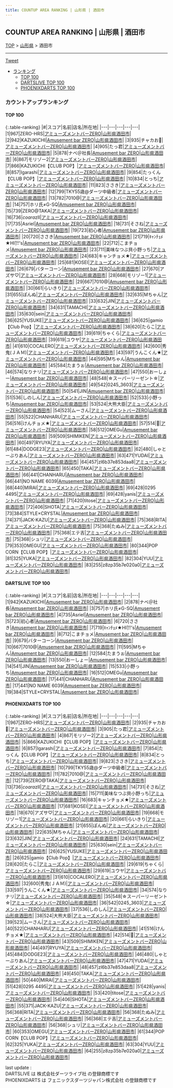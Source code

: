 ```yaml
---
title: COUNTUP AREA RANKING | 山形県 | 酒田市
---
```

## COUNTUP AREA RANKING | 山形県 | 酒田市

[TOP](/darts/rank/) > [山形県](/darts/rank/山形県/) > 酒田市

___

<a href="https://twitter.com/share?ref_src=twsrc%5Etfw" data-text="COUNTUP AREA RANKING | 山形県酒田市" class="twitter-share-button" data-hashtags="DARTSLIVE,PHOENIXDARTS,darts,ダーツ" data-show-count="false">Tweet</a>

* [ランキング](#カウントアップランキング)
    * [TOP 100](#top-100)
    * [DARTSLIVE TOP 100](#dartslive-top-100)
    * [PHOENIXDARTS TOP 100](#phoenixdarts-top-100)

### カウントアップランキング

#### TOP 100



{:.table-ranking}
|#|スコア|名前|店名|所在地|
|---|---|---|---|---|
|1|967|<span class="rank-name-pd">ZERO-HRS</span>|<a href="https://vs.phoenixdarts.com/jp/shop/shopDetailInfo/s_64728?s_seq=64728">アミューズメントバーZERO</a>|<a href="/darts/rank/山形県/酒田市">山形県酒田市</a>|
|2|942|<span class="rank-name-dl">KAZUKICHI</span>|<a href="https://search.dartslive.com/jp/shop/fef7917c89d9ef7d0d9b047a20a7ba1e">Amusement bar ZERO</a>|<a href="/darts/rank/山形県/酒田市">山形県酒田市</a>|
|3|935|<span class="rank-name-pd">チャカお🔫</span>|<a href="https://vs.phoenixdarts.com/jp/shop/shopDetailInfo/s_64728?s_seq=64728">アミューズメントバーZERO</a>|<a href="/darts/rank/山形県/酒田市">山形県酒田市</a>|
|4|905|<span class="rank-name-pd">たっ君</span>|<a href="https://vs.phoenixdarts.com/jp/shop/shopDetailInfo/s_64728?s_seq=64728">アミューズメントバーZERO</a>|<a href="/darts/rank/山形県/酒田市">山形県酒田市</a>|
|5|878|<span class="rank-name-dl">ナベ＠社長</span>|<a href="https://search.dartslive.com/jp/shop/fef7917c89d9ef7d0d9b047a20a7ba1e">Amusement bar ZERO</a>|<a href="/darts/rank/山形県/酒田市">山形県酒田市</a>|
|6|867|<span class="rank-name-pd">モリゾー2</span>|<a href="https://vs.phoenixdarts.com/jp/shop/shopDetailInfo/s_64728?s_seq=64728">アミューズメントバーZERO</a>|<a href="/darts/rank/山形県/酒田市">山形県酒田市</a>|
|7|866|<span class="rank-name-pd">KAZUKICHI【CLUB POP】</span>|<a href="https://vs.phoenixdarts.com/jp/shop/shopDetailInfo/s_64728?s_seq=64728">アミューズメントバーZERO</a>|<a href="/darts/rank/山形県/酒田市">山形県酒田市</a>|
|8|857|<span class="rank-name-pd">Igarashi</span>|<a href="https://vs.phoenixdarts.com/jp/shop/shopDetailInfo/s_64728?s_seq=64728">アミューズメントバーZERO</a>|<a href="/darts/rank/山形県/酒田市">山形県酒田市</a>|
|9|854|<span class="rank-name-pd">たっくん【CLUB POP】</span>|<a href="https://vs.phoenixdarts.com/jp/shop/shopDetailInfo/s_64728?s_seq=64728">アミューズメントバーZERO</a>|<a href="/darts/rank/山形県/酒田市">山形県酒田市</a>|
|10|834|<span class="rank-name-pd">とっち</span>|<a href="https://vs.phoenixdarts.com/jp/shop/shopDetailInfo/s_64728?s_seq=64728">アミューズメントバーZERO</a>|<a href="/darts/rank/山形県/酒田市">山形県酒田市</a>|
|11|823|<span class="rank-name-pd">ささき</span>|<a href="https://vs.phoenixdarts.com/jp/shop/shopDetailInfo/s_64728?s_seq=64728">アミューズメントバーZERO</a>|<a href="/darts/rank/山形県/酒田市">山形県酒田市</a>|
|12|799|<span class="rank-name-pd">TKY55歳@ダーツ中級者</span>|<a href="https://vs.phoenixdarts.com/jp/shop/shopDetailInfo/s_64728?s_seq=64728">アミューズメントバーZERO</a>|<a href="/darts/rank/山形県/酒田市">山形県酒田市</a>|
|13|782|<span class="rank-name-pd">7010@</span>|<a href="https://vs.phoenixdarts.com/jp/shop/shopDetailInfo/s_64728?s_seq=64728">アミューズメントバーZERO</a>|<a href="/darts/rank/山形県/酒田市">山形県酒田市</a>|
|14|757|<span class="rank-name-dl">ホリ氏≠G-SQ</span>|<a href="https://search.dartslive.com/jp/shop/fef7917c89d9ef7d0d9b047a20a7ba1e">Amusement bar ZERO</a>|<a href="/darts/rank/山形県/酒田市">山形県酒田市</a>|
|15|739|<span class="rank-name-pd">ZERO@TAKA</span>|<a href="https://vs.phoenixdarts.com/jp/shop/shopDetailInfo/s_64728?s_seq=64728">アミューズメントバーZERO</a>|<a href="/darts/rank/山形県/酒田市">山形県酒田市</a>|
|16|736|<span class="rank-name-pd">*coara*zII</span>|<a href="https://vs.phoenixdarts.com/jp/shop/shopDetailInfo/s_64728?s_seq=64728">アミューズメントバーZERO</a>|<a href="/darts/rank/山形県/酒田市">山形県酒田市</a>|
|17|735|<span class="rank-name-dl">Asriel</span>|<a href="https://search.dartslive.com/jp/shop/fef7917c89d9ef7d0d9b047a20a7ba1e">Amusement bar ZERO</a>|<a href="/darts/rank/山形県/酒田市">山形県酒田市</a>|
|18|731|<span class="rank-name-pd">そさね</span>|<a href="https://vs.phoenixdarts.com/jp/shop/shopDetailInfo/s_64728?s_seq=64728">アミューズメントバーZERO</a>|<a href="/darts/rank/山形県/酒田市">山形県酒田市</a>|
|19|723|<span class="rank-name-dl">初心者</span>|<a href="https://search.dartslive.com/jp/shop/fef7917c89d9ef7d0d9b047a20a7ba1e">Amusement bar ZERO</a>|<a href="/darts/rank/山形県/酒田市">山形県酒田市</a>|
|20|720|<span class="rank-name-dl">ささき</span>|<a href="https://search.dartslive.com/jp/shop/fef7917c89d9ef7d0d9b047a20a7ba1e">Amusement bar ZERO</a>|<a href="/darts/rank/山形県/酒田市">山形県酒田市</a>|
|21|719|<span class="rank-name-dl">ｷｬﾝﾁｮﾒ★HI㌍’s</span>|<a href="https://search.dartslive.com/jp/shop/fef7917c89d9ef7d0d9b047a20a7ba1e">Amusement bar ZERO</a>|<a href="/darts/rank/山形県/酒田市">山形県酒田市</a>|
|22|712|<span class="rank-name-dl">こまチョメ</span>|<a href="https://search.dartslive.com/jp/shop/fef7917c89d9ef7d0d9b047a20a7ba1e">Amusement bar ZERO</a>|<a href="/darts/rank/山形県/酒田市">山形県酒田市</a>|
|23|711|<span class="rank-name-pd">美味なつぶ貝小野っち</span>|<a href="https://vs.phoenixdarts.com/jp/shop/shopDetailInfo/s_64728?s_seq=64728">アミューズメントバーZERO</a>|<a href="/darts/rank/山形県/酒田市">山形県酒田市</a>|
|24|683|<span class="rank-name-pd">キャンチョメ★</span>|<a href="https://vs.phoenixdarts.com/jp/shop/shopDetailInfo/s_64728?s_seq=64728">アミューズメントバーZERO</a>|<a href="/darts/rank/山形県/酒田市">山形県酒田市</a>|
|25|681|<span class="rank-name-pd">KOSEI</span>|<a href="https://vs.phoenixdarts.com/jp/shop/shopDetailInfo/s_64728?s_seq=64728">アミューズメントバーZERO</a>|<a href="/darts/rank/山形県/酒田市">山形県酒田市</a>|
|26|679|<span class="rank-name-dl">バターコーン</span>|<a href="https://search.dartslive.com/jp/shop/fef7917c89d9ef7d0d9b047a20a7ba1e">Amusement bar ZERO</a>|<a href="/darts/rank/山形県/酒田市">山形県酒田市</a>|
|27|670|<span class="rank-name-pd">アズサ♡</span>|<a href="https://vs.phoenixdarts.com/jp/shop/shopDetailInfo/s_64728?s_seq=64728">アミューズメントバーZERO</a>|<a href="/darts/rank/山形県/酒田市">山形県酒田市</a>|
|28|668|<span class="rank-name-pd">モリゾー1</span>|<a href="https://vs.phoenixdarts.com/jp/shop/shopDetailInfo/s_64728?s_seq=64728">アミューズメントバーZERO</a>|<a href="/darts/rank/山形県/酒田市">山形県酒田市</a>|
|29|667|<span class="rank-name-dl">7010@</span>|<a href="https://search.dartslive.com/jp/shop/fef7917c89d9ef7d0d9b047a20a7ba1e">Amusement bar ZERO</a>|<a href="/darts/rank/山形県/酒田市">山形県酒田市</a>|
|30|661|<span class="rank-name-pd">らいきり</span>|<a href="https://vs.phoenixdarts.com/jp/shop/shopDetailInfo/s_64728?s_seq=64728">アミューズメントバーZERO</a>|<a href="/darts/rank/山形県/酒田市">山形県酒田市</a>|
|31|655|<span class="rank-name-pd">ぽんぬ</span>|<a href="https://vs.phoenixdarts.com/jp/shop/shopDetailInfo/s_64728?s_seq=64728">アミューズメントバーZERO</a>|<a href="/darts/rank/山形県/酒田市">山形県酒田市</a>|
|32|635|<span class="rank-name-pd">Mちゃん</span>|<a href="https://vs.phoenixdarts.com/jp/shop/shopDetailInfo/s_64728?s_seq=64728">アミューズメントバーZERO</a>|<a href="/darts/rank/山形県/酒田市">山形県酒田市</a>|
|33|632|<span class="rank-name-pd">JIN</span>|<a href="https://vs.phoenixdarts.com/jp/shop/shopDetailInfo/s_64728?s_seq=64728">アミューズメントバーZERO</a>|<a href="/darts/rank/山形県/酒田市">山形県酒田市</a>|
|34|631|<span class="rank-name-pd">TAMACHI</span>|<a href="https://vs.phoenixdarts.com/jp/shop/shopDetailInfo/s_64728?s_seq=64728">アミューズメントバーZERO</a>|<a href="/darts/rank/山形県/酒田市">山形県酒田市</a>|
|35|630|<span class="rank-name-pd">sein</span>|<a href="https://vs.phoenixdarts.com/jp/shop/shopDetailInfo/s_64728?s_seq=64728">アミューズメントバーZERO</a>|<a href="/darts/rank/山形県/酒田市">山形県酒田市</a>|
|36|625|<span class="rank-name-pd">YUSUKE</span>|<a href="https://vs.phoenixdarts.com/jp/shop/shopDetailInfo/s_64728?s_seq=64728">アミューズメントバーZERO</a>|<a href="/darts/rank/山形県/酒田市">山形県酒田市</a>|
|36|625|<span class="rank-name-pd">gamio【Club Pop】</span>|<a href="https://vs.phoenixdarts.com/jp/shop/shopDetailInfo/s_64728?s_seq=64728">アミューズメントバーZERO</a>|<a href="/darts/rank/山形県/酒田市">山形県酒田市</a>|
|38|620|<span class="rank-name-pd">たらこ</span>|<a href="https://vs.phoenixdarts.com/jp/shop/shopDetailInfo/s_64728?s_seq=64728">アミューズメントバーZERO</a>|<a href="/darts/rank/山形県/酒田市">山形県酒田市</a>|
|39|619|<span class="rank-name-pd">ちゃくら</span>|<a href="https://vs.phoenixdarts.com/jp/shop/shopDetailInfo/s_64728?s_seq=64728">アミューズメントバーZERO</a>|<a href="/darts/rank/山形県/酒田市">山形県酒田市</a>|
|39|619|<span class="rank-name-pd">ユウヤ</span>|<a href="https://vs.phoenixdarts.com/jp/shop/shopDetailInfo/s_64728?s_seq=64728">アミューズメントバーZERO</a>|<a href="/darts/rank/山形県/酒田市">山形県酒田市</a>|
|41|610|<span class="rank-name-pd">COCALERO</span>|<a href="https://vs.phoenixdarts.com/jp/shop/shopDetailInfo/s_64728?s_seq=64728">アミューズメントバーZERO</a>|<a href="/darts/rank/山形県/酒田市">山形県酒田市</a>|
|42|600|<span class="rank-name-pd">秀鬼(ＪＡＭ)</span>|<a href="https://vs.phoenixdarts.com/jp/shop/shopDetailInfo/s_64728?s_seq=64728">アミューズメントバーZERO</a>|<a href="/darts/rank/山形県/酒田市">山形県酒田市</a>|
|43|597|<span class="rank-name-pd">うんこくん★</span>|<a href="https://vs.phoenixdarts.com/jp/shop/shopDetailInfo/s_64728?s_seq=64728">アミューズメントバーZERO</a>|<a href="/darts/rank/山形県/酒田市">山形県酒田市</a>|
|44|595|<span class="rank-name-dl">Mちゃん</span>|<a href="https://search.dartslive.com/jp/shop/fef7917c89d9ef7d0d9b047a20a7ba1e">Amusement bar ZERO</a>|<a href="/darts/rank/山形県/酒田市">山形県酒田市</a>|
|45|584|<span class="rank-name-dl">たまうぉ</span>|<a href="https://search.dartslive.com/jp/shop/fef7917c89d9ef7d0d9b047a20a7ba1e">Amusement bar ZERO</a>|<a href="/darts/rank/山形県/酒田市">山形県酒田市</a>|
|46|574|<span class="rank-name-pd">なりナリ</span>|<a href="https://vs.phoenixdarts.com/jp/shop/shopDetailInfo/s_64728?s_seq=64728">アミューズメントバーZERO</a>|<a href="/darts/rank/山形県/酒田市">山形県酒田市</a>|
|47|550|<span class="rank-name-dl">おーしょー</span>|<a href="https://search.dartslive.com/jp/shop/fef7917c89d9ef7d0d9b047a20a7ba1e">Amusement bar ZERO</a>|<a href="/darts/rank/山形県/酒田市">山形県酒田市</a>|
|48|548|<span class="rank-name-pd">☆スーパーリーゼント☆</span>|<a href="https://vs.phoenixdarts.com/jp/shop/shopDetailInfo/s_64728?s_seq=64728">アミューズメントバーZERO</a>|<a href="/darts/rank/山形県/酒田市">山形県酒田市</a>|
|49|542|<span class="rank-name-pd">0245_3603</span>|<a href="https://vs.phoenixdarts.com/jp/shop/shopDetailInfo/s_64728?s_seq=64728">アミューズメントバーZERO</a>|<a href="/darts/rank/山形県/酒田市">山形県酒田市</a>|
|50|541|<span class="rank-name-dl">JIN</span>|<a href="https://search.dartslive.com/jp/shop/fef7917c89d9ef7d0d9b047a20a7ba1e">Amusement bar ZERO</a>|<a href="/darts/rank/山形県/酒田市">山形県酒田市</a>|
|51|536|<span class="rank-name-pd">しのしん</span>|<a href="https://vs.phoenixdarts.com/jp/shop/shopDetailInfo/s_64728?s_seq=64728">アミューズメントバーZERO</a>|<a href="/darts/rank/山形県/酒田市">山形県酒田市</a>|
|52|533|<span class="rank-name-dl">小野っち</span>|<a href="https://search.dartslive.com/jp/shop/fef7917c89d9ef7d0d9b047a20a7ba1e">Amusement bar ZERO</a>|<a href="/darts/rank/山形県/酒田市">山形県酒田市</a>|
|53|524|<span class="rank-name-pd">大熊大臣</span>|<a href="https://vs.phoenixdarts.com/jp/shop/shopDetailInfo/s_64728?s_seq=64728">アミューズメントバーZERO</a>|<a href="/darts/rank/山形県/酒田市">山形県酒田市</a>|
|54|523|<span class="rank-name-pd">ムーさん</span>|<a href="https://vs.phoenixdarts.com/jp/shop/shopDetailInfo/s_64728?s_seq=64728">アミューズメントバーZERO</a>|<a href="/darts/rank/山形県/酒田市">山形県酒田市</a>|
|55|522|<span class="rank-name-pd">CHANHARU</span>|<a href="https://vs.phoenixdarts.com/jp/shop/shopDetailInfo/s_64728?s_seq=64728">アミューズメントバーZERO</a>|<a href="/darts/rank/山形県/酒田市">山形県酒田市</a>|
|56|516|<span class="rank-name-pd">けんチョメ★</span>|<a href="https://vs.phoenixdarts.com/jp/shop/shopDetailInfo/s_64728?s_seq=64728">アミューズメントバーZERO</a>|<a href="/darts/rank/山形県/酒田市">山形県酒田市</a>|
|57|514|<span class="rank-name-pd"></span>|<a href="https://vs.phoenixdarts.com/jp/shop/shopDetailInfo/s_64728?s_seq=64728">アミューズメントバーZERO</a>|<a href="/darts/rank/山形県/酒田市">山形県酒田市</a>|
|58|512|<span class="rank-name-dl">OMEGu</span>|<a href="https://search.dartslive.com/jp/shop/fef7917c89d9ef7d0d9b047a20a7ba1e">Amusement bar ZERO</a>|<a href="/darts/rank/山形県/酒田市">山形県酒田市</a>|
|59|509|<span class="rank-name-pd">SHIMIKEN</span>|<a href="https://vs.phoenixdarts.com/jp/shop/shopDetailInfo/s_64728?s_seq=64728">アミューズメントバーZERO</a>|<a href="/darts/rank/山形県/酒田市">山形県酒田市</a>|
|60|497|<span class="rank-name-pd">RYUYA</span>|<a href="https://vs.phoenixdarts.com/jp/shop/shopDetailInfo/s_64728?s_seq=64728">アミューズメントバーZERO</a>|<a href="/darts/rank/山形県/酒田市">山形県酒田市</a>|
|61|484|<span class="rank-name-pd">DODGE23</span>|<a href="https://vs.phoenixdarts.com/jp/shop/shopDetailInfo/s_64728?s_seq=64728">アミューズメントバーZERO</a>|<a href="/darts/rank/山形県/酒田市">山形県酒田市</a>|
|62|480|<span class="rank-name-pd">しゃとーぶりあん</span>|<a href="https://vs.phoenixdarts.com/jp/shop/shopDetailInfo/s_64728?s_seq=64728">アミューズメントバーZERO</a>|<a href="/darts/rank/山形県/酒田市">山形県酒田市</a>|
|63|471|<span class="rank-name-pd">YUDAI</span>|<a href="https://vs.phoenixdarts.com/jp/shop/shopDetailInfo/s_64728?s_seq=64728">アミューズメントバーZERO</a>|<a href="/darts/rank/山形県/酒田市">山形県酒田市</a>|
|64|457|<span class="rank-name-pd">zl6b37e853daa8</span>|<a href="https://vs.phoenixdarts.com/jp/shop/shopDetailInfo/s_64728?s_seq=64728">アミューズメントバーZERO</a>|<a href="/darts/rank/山形県/酒田市">山形県酒田市</a>|
|65|450|<span class="rank-name-pd">TAKA</span>|<a href="https://vs.phoenixdarts.com/jp/shop/shopDetailInfo/s_64728?s_seq=64728">アミューズメントバーZERO</a>|<a href="/darts/rank/山形県/酒田市">山形県酒田市</a>|
|66|441|<span class="rank-name-dl">CHANHARU</span>|<a href="https://search.dartslive.com/jp/shop/fef7917c89d9ef7d0d9b047a20a7ba1e">Amusement bar ZERO</a>|<a href="/darts/rank/山形県/酒田市">山形県酒田市</a>|
|66|441|<span class="rank-name-dl">NO NAME 6039</span>|<a href="https://search.dartslive.com/jp/shop/fef7917c89d9ef7d0d9b047a20a7ba1e">Amusement bar ZERO</a>|<a href="/darts/rank/山形県/酒田市">山形県酒田市</a>|
|68|440|<span class="rank-name-pd">MIRAI</span>|<a href="https://vs.phoenixdarts.com/jp/shop/shopDetailInfo/s_64728?s_seq=64728">アミューズメントバーZERO</a>|<a href="/darts/rank/山形県/酒田市">山形県酒田市</a>|
|69|428|<span class="rank-name-pd">0295 4495</span>|<a href="https://vs.phoenixdarts.com/jp/shop/shopDetailInfo/s_64728?s_seq=64728">アミューズメントバーZERO</a>|<a href="/darts/rank/山形県/酒田市">山形県酒田市</a>|
|69|428|<span class="rank-name-pd">yanis</span>|<a href="https://vs.phoenixdarts.com/jp/shop/shopDetailInfo/s_64728?s_seq=64728">アミューズメントバーZERO</a>|<a href="/darts/rank/山形県/酒田市">山形県酒田市</a>|
|71|420|<span class="rank-name-pd">titose</span>|<a href="https://vs.phoenixdarts.com/jp/shop/shopDetailInfo/s_64728?s_seq=64728">アミューズメントバーZERO</a>|<a href="/darts/rank/山形県/酒田市">山形県酒田市</a>|
|72|406|<span class="rank-name-pd">SHOTA</span>|<a href="https://vs.phoenixdarts.com/jp/shop/shopDetailInfo/s_64728?s_seq=64728">アミューズメントバーZERO</a>|<a href="/darts/rank/山形県/酒田市">山形県酒田市</a>|
|73|384|<span class="rank-name-dl">STYLE×CRYSTAL</span>|<a href="https://search.dartslive.com/jp/shop/fef7917c89d9ef7d0d9b047a20a7ba1e">Amusement bar ZERO</a>|<a href="/darts/rank/山形県/酒田市">山形県酒田市</a>|
|74|371|<span class="rank-name-pd">JACK-KAZU</span>|<a href="https://vs.phoenixdarts.com/jp/shop/shopDetailInfo/s_64728?s_seq=64728">アミューズメントバーZERO</a>|<a href="/darts/rank/山形県/酒田市">山形県酒田市</a>|
|75|368|<span class="rank-name-pd">RITA</span>|<a href="https://vs.phoenixdarts.com/jp/shop/shopDetailInfo/s_64728?s_seq=64728">アミューズメントバーZERO</a>|<a href="/darts/rank/山形県/酒田市">山形県酒田市</a>|
|75|368|<span class="rank-name-pd">たぬみ</span>|<a href="https://vs.phoenixdarts.com/jp/shop/shopDetailInfo/s_64728?s_seq=64728">アミューズメントバーZERO</a>|<a href="/darts/rank/山形県/酒田市">山形県酒田市</a>|
|75|368|<span class="rank-name-pd">エテ吉</span>|<a href="https://vs.phoenixdarts.com/jp/shop/shopDetailInfo/s_64728?s_seq=64728">アミューズメントバーZERO</a>|<a href="/darts/rank/山形県/酒田市">山形県酒田市</a>|
|75|368|<span class="rank-name-pd">シュリ</span>|<a href="https://vs.phoenixdarts.com/jp/shop/shopDetailInfo/s_64728?s_seq=64728">アミューズメントバーZERO</a>|<a href="/darts/rank/山形県/酒田市">山形県酒田市</a>|
|79|353|<span class="rank-name-pd">OMEGU</span>|<a href="https://vs.phoenixdarts.com/jp/shop/shopDetailInfo/s_64728?s_seq=64728">アミューズメントバーZERO</a>|<a href="/darts/rank/山形県/酒田市">山形県酒田市</a>|
|80|344|<span class="rank-name-pd">POP CORN【CLUB POP】</span>|<a href="https://vs.phoenixdarts.com/jp/shop/shopDetailInfo/s_64728?s_seq=64728">アミューズメントバーZERO</a>|<a href="/darts/rank/山形県/酒田市">山形県酒田市</a>|
|81|325|<span class="rank-name-pd">YUKA</span>|<a href="https://vs.phoenixdarts.com/jp/shop/shopDetailInfo/s_64728?s_seq=64728">アミューズメントバーZERO</a>|<a href="/darts/rank/山形県/酒田市">山形県酒田市</a>|
|82|304|<span class="rank-name-pd">YUU</span>|<a href="https://vs.phoenixdarts.com/jp/shop/shopDetailInfo/s_64728?s_seq=64728">アミューズメントバーZERO</a>|<a href="/darts/rank/山形県/酒田市">山形県酒田市</a>|
|83|255|<span class="rank-name-pd">z8zp35b7e020a0</span>|<a href="https://vs.phoenixdarts.com/jp/shop/shopDetailInfo/s_64728?s_seq=64728">アミューズメントバーZERO</a>|<a href="/darts/rank/山形県/酒田市">山形県酒田市</a>|


#### DARTSLIVE TOP 100



{:.table-ranking}
|#|スコア|名前|店名|所在地|
|---|---|---|---|---|
|1|942|<span class="rank-name-dl">KAZUKICHI</span>|<a href="https://search.dartslive.com/jp/shop/fef7917c89d9ef7d0d9b047a20a7ba1e">Amusement bar ZERO</a>|<a href="/darts/rank/山形県/酒田市">山形県酒田市</a>|
|2|878|<span class="rank-name-dl">ナベ＠社長</span>|<a href="https://search.dartslive.com/jp/shop/fef7917c89d9ef7d0d9b047a20a7ba1e">Amusement bar ZERO</a>|<a href="/darts/rank/山形県/酒田市">山形県酒田市</a>|
|3|757|<span class="rank-name-dl">ホリ氏≠G-SQ</span>|<a href="https://search.dartslive.com/jp/shop/fef7917c89d9ef7d0d9b047a20a7ba1e">Amusement bar ZERO</a>|<a href="/darts/rank/山形県/酒田市">山形県酒田市</a>|
|4|735|<span class="rank-name-dl">Asriel</span>|<a href="https://search.dartslive.com/jp/shop/fef7917c89d9ef7d0d9b047a20a7ba1e">Amusement bar ZERO</a>|<a href="/darts/rank/山形県/酒田市">山形県酒田市</a>|
|5|723|<span class="rank-name-dl">初心者</span>|<a href="https://search.dartslive.com/jp/shop/fef7917c89d9ef7d0d9b047a20a7ba1e">Amusement bar ZERO</a>|<a href="/darts/rank/山形県/酒田市">山形県酒田市</a>|
|6|720|<span class="rank-name-dl">ささき</span>|<a href="https://search.dartslive.com/jp/shop/fef7917c89d9ef7d0d9b047a20a7ba1e">Amusement bar ZERO</a>|<a href="/darts/rank/山形県/酒田市">山形県酒田市</a>|
|7|719|<span class="rank-name-dl">ｷｬﾝﾁｮﾒ★HI㌍’s</span>|<a href="https://search.dartslive.com/jp/shop/fef7917c89d9ef7d0d9b047a20a7ba1e">Amusement bar ZERO</a>|<a href="/darts/rank/山形県/酒田市">山形県酒田市</a>|
|8|712|<span class="rank-name-dl">こまチョメ</span>|<a href="https://search.dartslive.com/jp/shop/fef7917c89d9ef7d0d9b047a20a7ba1e">Amusement bar ZERO</a>|<a href="/darts/rank/山形県/酒田市">山形県酒田市</a>|
|9|679|<span class="rank-name-dl">バターコーン</span>|<a href="https://search.dartslive.com/jp/shop/fef7917c89d9ef7d0d9b047a20a7ba1e">Amusement bar ZERO</a>|<a href="/darts/rank/山形県/酒田市">山形県酒田市</a>|
|10|667|<span class="rank-name-dl">7010@</span>|<a href="https://search.dartslive.com/jp/shop/fef7917c89d9ef7d0d9b047a20a7ba1e">Amusement bar ZERO</a>|<a href="/darts/rank/山形県/酒田市">山形県酒田市</a>|
|11|595|<span class="rank-name-dl">Mちゃん</span>|<a href="https://search.dartslive.com/jp/shop/fef7917c89d9ef7d0d9b047a20a7ba1e">Amusement bar ZERO</a>|<a href="/darts/rank/山形県/酒田市">山形県酒田市</a>|
|12|584|<span class="rank-name-dl">たまうぉ</span>|<a href="https://search.dartslive.com/jp/shop/fef7917c89d9ef7d0d9b047a20a7ba1e">Amusement bar ZERO</a>|<a href="/darts/rank/山形県/酒田市">山形県酒田市</a>|
|13|550|<span class="rank-name-dl">おーしょー</span>|<a href="https://search.dartslive.com/jp/shop/fef7917c89d9ef7d0d9b047a20a7ba1e">Amusement bar ZERO</a>|<a href="/darts/rank/山形県/酒田市">山形県酒田市</a>|
|14|541|<span class="rank-name-dl">JIN</span>|<a href="https://search.dartslive.com/jp/shop/fef7917c89d9ef7d0d9b047a20a7ba1e">Amusement bar ZERO</a>|<a href="/darts/rank/山形県/酒田市">山形県酒田市</a>|
|15|533|<span class="rank-name-dl">小野っち</span>|<a href="https://search.dartslive.com/jp/shop/fef7917c89d9ef7d0d9b047a20a7ba1e">Amusement bar ZERO</a>|<a href="/darts/rank/山形県/酒田市">山形県酒田市</a>|
|16|512|<span class="rank-name-dl">OMEGu</span>|<a href="https://search.dartslive.com/jp/shop/fef7917c89d9ef7d0d9b047a20a7ba1e">Amusement bar ZERO</a>|<a href="/darts/rank/山形県/酒田市">山形県酒田市</a>|
|17|441|<span class="rank-name-dl">CHANHARU</span>|<a href="https://search.dartslive.com/jp/shop/fef7917c89d9ef7d0d9b047a20a7ba1e">Amusement bar ZERO</a>|<a href="/darts/rank/山形県/酒田市">山形県酒田市</a>|
|17|441|<span class="rank-name-dl">NO NAME 6039</span>|<a href="https://search.dartslive.com/jp/shop/fef7917c89d9ef7d0d9b047a20a7ba1e">Amusement bar ZERO</a>|<a href="/darts/rank/山形県/酒田市">山形県酒田市</a>|
|19|384|<span class="rank-name-dl">STYLE×CRYSTAL</span>|<a href="https://search.dartslive.com/jp/shop/fef7917c89d9ef7d0d9b047a20a7ba1e">Amusement bar ZERO</a>|<a href="/darts/rank/山形県/酒田市">山形県酒田市</a>|


#### PHOENIXDARTS TOP 100



{:.table-ranking}
|#|スコア|名前|店名|所在地|
|---|---|---|---|---|
|1|967|<span class="rank-name-pd">ZERO-HRS</span>|<a href="https://vs.phoenixdarts.com/jp/shop/shopDetailInfo/s_64728?s_seq=64728">アミューズメントバーZERO</a>|<a href="/darts/rank/山形県/酒田市">山形県酒田市</a>|
|2|935|<span class="rank-name-pd">チャカお🔫</span>|<a href="https://vs.phoenixdarts.com/jp/shop/shopDetailInfo/s_64728?s_seq=64728">アミューズメントバーZERO</a>|<a href="/darts/rank/山形県/酒田市">山形県酒田市</a>|
|3|905|<span class="rank-name-pd">たっ君</span>|<a href="https://vs.phoenixdarts.com/jp/shop/shopDetailInfo/s_64728?s_seq=64728">アミューズメントバーZERO</a>|<a href="/darts/rank/山形県/酒田市">山形県酒田市</a>|
|4|867|<span class="rank-name-pd">モリゾー2</span>|<a href="https://vs.phoenixdarts.com/jp/shop/shopDetailInfo/s_64728?s_seq=64728">アミューズメントバーZERO</a>|<a href="/darts/rank/山形県/酒田市">山形県酒田市</a>|
|5|866|<span class="rank-name-pd">KAZUKICHI【CLUB POP】</span>|<a href="https://vs.phoenixdarts.com/jp/shop/shopDetailInfo/s_64728?s_seq=64728">アミューズメントバーZERO</a>|<a href="/darts/rank/山形県/酒田市">山形県酒田市</a>|
|6|857|<span class="rank-name-pd">Igarashi</span>|<a href="https://vs.phoenixdarts.com/jp/shop/shopDetailInfo/s_64728?s_seq=64728">アミューズメントバーZERO</a>|<a href="/darts/rank/山形県/酒田市">山形県酒田市</a>|
|7|854|<span class="rank-name-pd">たっくん【CLUB POP】</span>|<a href="https://vs.phoenixdarts.com/jp/shop/shopDetailInfo/s_64728?s_seq=64728">アミューズメントバーZERO</a>|<a href="/darts/rank/山形県/酒田市">山形県酒田市</a>|
|8|834|<span class="rank-name-pd">とっち</span>|<a href="https://vs.phoenixdarts.com/jp/shop/shopDetailInfo/s_64728?s_seq=64728">アミューズメントバーZERO</a>|<a href="/darts/rank/山形県/酒田市">山形県酒田市</a>|
|9|823|<span class="rank-name-pd">ささき</span>|<a href="https://vs.phoenixdarts.com/jp/shop/shopDetailInfo/s_64728?s_seq=64728">アミューズメントバーZERO</a>|<a href="/darts/rank/山形県/酒田市">山形県酒田市</a>|
|10|799|<span class="rank-name-pd">TKY55歳@ダーツ中級者</span>|<a href="https://vs.phoenixdarts.com/jp/shop/shopDetailInfo/s_64728?s_seq=64728">アミューズメントバーZERO</a>|<a href="/darts/rank/山形県/酒田市">山形県酒田市</a>|
|11|782|<span class="rank-name-pd">7010@</span>|<a href="https://vs.phoenixdarts.com/jp/shop/shopDetailInfo/s_64728?s_seq=64728">アミューズメントバーZERO</a>|<a href="/darts/rank/山形県/酒田市">山形県酒田市</a>|
|12|739|<span class="rank-name-pd">ZERO@TAKA</span>|<a href="https://vs.phoenixdarts.com/jp/shop/shopDetailInfo/s_64728?s_seq=64728">アミューズメントバーZERO</a>|<a href="/darts/rank/山形県/酒田市">山形県酒田市</a>|
|13|736|<span class="rank-name-pd">*coara*zII</span>|<a href="https://vs.phoenixdarts.com/jp/shop/shopDetailInfo/s_64728?s_seq=64728">アミューズメントバーZERO</a>|<a href="/darts/rank/山形県/酒田市">山形県酒田市</a>|
|14|731|<span class="rank-name-pd">そさね</span>|<a href="https://vs.phoenixdarts.com/jp/shop/shopDetailInfo/s_64728?s_seq=64728">アミューズメントバーZERO</a>|<a href="/darts/rank/山形県/酒田市">山形県酒田市</a>|
|15|711|<span class="rank-name-pd">美味なつぶ貝小野っち</span>|<a href="https://vs.phoenixdarts.com/jp/shop/shopDetailInfo/s_64728?s_seq=64728">アミューズメントバーZERO</a>|<a href="/darts/rank/山形県/酒田市">山形県酒田市</a>|
|16|683|<span class="rank-name-pd">キャンチョメ★</span>|<a href="https://vs.phoenixdarts.com/jp/shop/shopDetailInfo/s_64728?s_seq=64728">アミューズメントバーZERO</a>|<a href="/darts/rank/山形県/酒田市">山形県酒田市</a>|
|17|681|<span class="rank-name-pd">KOSEI</span>|<a href="https://vs.phoenixdarts.com/jp/shop/shopDetailInfo/s_64728?s_seq=64728">アミューズメントバーZERO</a>|<a href="/darts/rank/山形県/酒田市">山形県酒田市</a>|
|18|670|<span class="rank-name-pd">アズサ♡</span>|<a href="https://vs.phoenixdarts.com/jp/shop/shopDetailInfo/s_64728?s_seq=64728">アミューズメントバーZERO</a>|<a href="/darts/rank/山形県/酒田市">山形県酒田市</a>|
|19|668|<span class="rank-name-pd">モリゾー1</span>|<a href="https://vs.phoenixdarts.com/jp/shop/shopDetailInfo/s_64728?s_seq=64728">アミューズメントバーZERO</a>|<a href="/darts/rank/山形県/酒田市">山形県酒田市</a>|
|20|661|<span class="rank-name-pd">らいきり</span>|<a href="https://vs.phoenixdarts.com/jp/shop/shopDetailInfo/s_64728?s_seq=64728">アミューズメントバーZERO</a>|<a href="/darts/rank/山形県/酒田市">山形県酒田市</a>|
|21|655|<span class="rank-name-pd">ぽんぬ</span>|<a href="https://vs.phoenixdarts.com/jp/shop/shopDetailInfo/s_64728?s_seq=64728">アミューズメントバーZERO</a>|<a href="/darts/rank/山形県/酒田市">山形県酒田市</a>|
|22|635|<span class="rank-name-pd">Mちゃん</span>|<a href="https://vs.phoenixdarts.com/jp/shop/shopDetailInfo/s_64728?s_seq=64728">アミューズメントバーZERO</a>|<a href="/darts/rank/山形県/酒田市">山形県酒田市</a>|
|23|632|<span class="rank-name-pd">JIN</span>|<a href="https://vs.phoenixdarts.com/jp/shop/shopDetailInfo/s_64728?s_seq=64728">アミューズメントバーZERO</a>|<a href="/darts/rank/山形県/酒田市">山形県酒田市</a>|
|24|631|<span class="rank-name-pd">TAMACHI</span>|<a href="https://vs.phoenixdarts.com/jp/shop/shopDetailInfo/s_64728?s_seq=64728">アミューズメントバーZERO</a>|<a href="/darts/rank/山形県/酒田市">山形県酒田市</a>|
|25|630|<span class="rank-name-pd">sein</span>|<a href="https://vs.phoenixdarts.com/jp/shop/shopDetailInfo/s_64728?s_seq=64728">アミューズメントバーZERO</a>|<a href="/darts/rank/山形県/酒田市">山形県酒田市</a>|
|26|625|<span class="rank-name-pd">YUSUKE</span>|<a href="https://vs.phoenixdarts.com/jp/shop/shopDetailInfo/s_64728?s_seq=64728">アミューズメントバーZERO</a>|<a href="/darts/rank/山形県/酒田市">山形県酒田市</a>|
|26|625|<span class="rank-name-pd">gamio【Club Pop】</span>|<a href="https://vs.phoenixdarts.com/jp/shop/shopDetailInfo/s_64728?s_seq=64728">アミューズメントバーZERO</a>|<a href="/darts/rank/山形県/酒田市">山形県酒田市</a>|
|28|620|<span class="rank-name-pd">たらこ</span>|<a href="https://vs.phoenixdarts.com/jp/shop/shopDetailInfo/s_64728?s_seq=64728">アミューズメントバーZERO</a>|<a href="/darts/rank/山形県/酒田市">山形県酒田市</a>|
|29|619|<span class="rank-name-pd">ちゃくら</span>|<a href="https://vs.phoenixdarts.com/jp/shop/shopDetailInfo/s_64728?s_seq=64728">アミューズメントバーZERO</a>|<a href="/darts/rank/山形県/酒田市">山形県酒田市</a>|
|29|619|<span class="rank-name-pd">ユウヤ</span>|<a href="https://vs.phoenixdarts.com/jp/shop/shopDetailInfo/s_64728?s_seq=64728">アミューズメントバーZERO</a>|<a href="/darts/rank/山形県/酒田市">山形県酒田市</a>|
|31|610|<span class="rank-name-pd">COCALERO</span>|<a href="https://vs.phoenixdarts.com/jp/shop/shopDetailInfo/s_64728?s_seq=64728">アミューズメントバーZERO</a>|<a href="/darts/rank/山形県/酒田市">山形県酒田市</a>|
|32|600|<span class="rank-name-pd">秀鬼(ＪＡＭ)</span>|<a href="https://vs.phoenixdarts.com/jp/shop/shopDetailInfo/s_64728?s_seq=64728">アミューズメントバーZERO</a>|<a href="/darts/rank/山形県/酒田市">山形県酒田市</a>|
|33|597|<span class="rank-name-pd">うんこくん★</span>|<a href="https://vs.phoenixdarts.com/jp/shop/shopDetailInfo/s_64728?s_seq=64728">アミューズメントバーZERO</a>|<a href="/darts/rank/山形県/酒田市">山形県酒田市</a>|
|34|574|<span class="rank-name-pd">なりナリ</span>|<a href="https://vs.phoenixdarts.com/jp/shop/shopDetailInfo/s_64728?s_seq=64728">アミューズメントバーZERO</a>|<a href="/darts/rank/山形県/酒田市">山形県酒田市</a>|
|35|548|<span class="rank-name-pd">☆スーパーリーゼント☆</span>|<a href="https://vs.phoenixdarts.com/jp/shop/shopDetailInfo/s_64728?s_seq=64728">アミューズメントバーZERO</a>|<a href="/darts/rank/山形県/酒田市">山形県酒田市</a>|
|36|542|<span class="rank-name-pd">0245_3603</span>|<a href="https://vs.phoenixdarts.com/jp/shop/shopDetailInfo/s_64728?s_seq=64728">アミューズメントバーZERO</a>|<a href="/darts/rank/山形県/酒田市">山形県酒田市</a>|
|37|536|<span class="rank-name-pd">しのしん</span>|<a href="https://vs.phoenixdarts.com/jp/shop/shopDetailInfo/s_64728?s_seq=64728">アミューズメントバーZERO</a>|<a href="/darts/rank/山形県/酒田市">山形県酒田市</a>|
|38|524|<span class="rank-name-pd">大熊大臣</span>|<a href="https://vs.phoenixdarts.com/jp/shop/shopDetailInfo/s_64728?s_seq=64728">アミューズメントバーZERO</a>|<a href="/darts/rank/山形県/酒田市">山形県酒田市</a>|
|39|523|<span class="rank-name-pd">ムーさん</span>|<a href="https://vs.phoenixdarts.com/jp/shop/shopDetailInfo/s_64728?s_seq=64728">アミューズメントバーZERO</a>|<a href="/darts/rank/山形県/酒田市">山形県酒田市</a>|
|40|522|<span class="rank-name-pd">CHANHARU</span>|<a href="https://vs.phoenixdarts.com/jp/shop/shopDetailInfo/s_64728?s_seq=64728">アミューズメントバーZERO</a>|<a href="/darts/rank/山形県/酒田市">山形県酒田市</a>|
|41|516|<span class="rank-name-pd">けんチョメ★</span>|<a href="https://vs.phoenixdarts.com/jp/shop/shopDetailInfo/s_64728?s_seq=64728">アミューズメントバーZERO</a>|<a href="/darts/rank/山形県/酒田市">山形県酒田市</a>|
|42|514|<span class="rank-name-pd"></span>|<a href="https://vs.phoenixdarts.com/jp/shop/shopDetailInfo/s_64728?s_seq=64728">アミューズメントバーZERO</a>|<a href="/darts/rank/山形県/酒田市">山形県酒田市</a>|
|43|509|<span class="rank-name-pd">SHIMIKEN</span>|<a href="https://vs.phoenixdarts.com/jp/shop/shopDetailInfo/s_64728?s_seq=64728">アミューズメントバーZERO</a>|<a href="/darts/rank/山形県/酒田市">山形県酒田市</a>|
|44|497|<span class="rank-name-pd">RYUYA</span>|<a href="https://vs.phoenixdarts.com/jp/shop/shopDetailInfo/s_64728?s_seq=64728">アミューズメントバーZERO</a>|<a href="/darts/rank/山形県/酒田市">山形県酒田市</a>|
|45|484|<span class="rank-name-pd">DODGE23</span>|<a href="https://vs.phoenixdarts.com/jp/shop/shopDetailInfo/s_64728?s_seq=64728">アミューズメントバーZERO</a>|<a href="/darts/rank/山形県/酒田市">山形県酒田市</a>|
|46|480|<span class="rank-name-pd">しゃとーぶりあん</span>|<a href="https://vs.phoenixdarts.com/jp/shop/shopDetailInfo/s_64728?s_seq=64728">アミューズメントバーZERO</a>|<a href="/darts/rank/山形県/酒田市">山形県酒田市</a>|
|47|471|<span class="rank-name-pd">YUDAI</span>|<a href="https://vs.phoenixdarts.com/jp/shop/shopDetailInfo/s_64728?s_seq=64728">アミューズメントバーZERO</a>|<a href="/darts/rank/山形県/酒田市">山形県酒田市</a>|
|48|457|<span class="rank-name-pd">zl6b37e853daa8</span>|<a href="https://vs.phoenixdarts.com/jp/shop/shopDetailInfo/s_64728?s_seq=64728">アミューズメントバーZERO</a>|<a href="/darts/rank/山形県/酒田市">山形県酒田市</a>|
|49|450|<span class="rank-name-pd">TAKA</span>|<a href="https://vs.phoenixdarts.com/jp/shop/shopDetailInfo/s_64728?s_seq=64728">アミューズメントバーZERO</a>|<a href="/darts/rank/山形県/酒田市">山形県酒田市</a>|
|50|440|<span class="rank-name-pd">MIRAI</span>|<a href="https://vs.phoenixdarts.com/jp/shop/shopDetailInfo/s_64728?s_seq=64728">アミューズメントバーZERO</a>|<a href="/darts/rank/山形県/酒田市">山形県酒田市</a>|
|51|428|<span class="rank-name-pd">0295 4495</span>|<a href="https://vs.phoenixdarts.com/jp/shop/shopDetailInfo/s_64728?s_seq=64728">アミューズメントバーZERO</a>|<a href="/darts/rank/山形県/酒田市">山形県酒田市</a>|
|51|428|<span class="rank-name-pd">yanis</span>|<a href="https://vs.phoenixdarts.com/jp/shop/shopDetailInfo/s_64728?s_seq=64728">アミューズメントバーZERO</a>|<a href="/darts/rank/山形県/酒田市">山形県酒田市</a>|
|53|420|<span class="rank-name-pd">titose</span>|<a href="https://vs.phoenixdarts.com/jp/shop/shopDetailInfo/s_64728?s_seq=64728">アミューズメントバーZERO</a>|<a href="/darts/rank/山形県/酒田市">山形県酒田市</a>|
|54|406|<span class="rank-name-pd">SHOTA</span>|<a href="https://vs.phoenixdarts.com/jp/shop/shopDetailInfo/s_64728?s_seq=64728">アミューズメントバーZERO</a>|<a href="/darts/rank/山形県/酒田市">山形県酒田市</a>|
|55|371|<span class="rank-name-pd">JACK-KAZU</span>|<a href="https://vs.phoenixdarts.com/jp/shop/shopDetailInfo/s_64728?s_seq=64728">アミューズメントバーZERO</a>|<a href="/darts/rank/山形県/酒田市">山形県酒田市</a>|
|56|368|<span class="rank-name-pd">RITA</span>|<a href="https://vs.phoenixdarts.com/jp/shop/shopDetailInfo/s_64728?s_seq=64728">アミューズメントバーZERO</a>|<a href="/darts/rank/山形県/酒田市">山形県酒田市</a>|
|56|368|<span class="rank-name-pd">たぬみ</span>|<a href="https://vs.phoenixdarts.com/jp/shop/shopDetailInfo/s_64728?s_seq=64728">アミューズメントバーZERO</a>|<a href="/darts/rank/山形県/酒田市">山形県酒田市</a>|
|56|368|<span class="rank-name-pd">エテ吉</span>|<a href="https://vs.phoenixdarts.com/jp/shop/shopDetailInfo/s_64728?s_seq=64728">アミューズメントバーZERO</a>|<a href="/darts/rank/山形県/酒田市">山形県酒田市</a>|
|56|368|<span class="rank-name-pd">シュリ</span>|<a href="https://vs.phoenixdarts.com/jp/shop/shopDetailInfo/s_64728?s_seq=64728">アミューズメントバーZERO</a>|<a href="/darts/rank/山形県/酒田市">山形県酒田市</a>|
|60|353|<span class="rank-name-pd">OMEGU</span>|<a href="https://vs.phoenixdarts.com/jp/shop/shopDetailInfo/s_64728?s_seq=64728">アミューズメントバーZERO</a>|<a href="/darts/rank/山形県/酒田市">山形県酒田市</a>|
|61|344|<span class="rank-name-pd">POP CORN【CLUB POP】</span>|<a href="https://vs.phoenixdarts.com/jp/shop/shopDetailInfo/s_64728?s_seq=64728">アミューズメントバーZERO</a>|<a href="/darts/rank/山形県/酒田市">山形県酒田市</a>|
|62|325|<span class="rank-name-pd">YUKA</span>|<a href="https://vs.phoenixdarts.com/jp/shop/shopDetailInfo/s_64728?s_seq=64728">アミューズメントバーZERO</a>|<a href="/darts/rank/山形県/酒田市">山形県酒田市</a>|
|63|304|<span class="rank-name-pd">YUU</span>|<a href="https://vs.phoenixdarts.com/jp/shop/shopDetailInfo/s_64728?s_seq=64728">アミューズメントバーZERO</a>|<a href="/darts/rank/山形県/酒田市">山形県酒田市</a>|
|64|255|<span class="rank-name-pd">z8zp35b7e020a0</span>|<a href="https://vs.phoenixdarts.com/jp/shop/shopDetailInfo/s_64728?s_seq=64728">アミューズメントバーZERO</a>|<a href="/darts/rank/山形県/酒田市">山形県酒田市</a>|


<div class="footer border-top border-gray-light mt-5 pt-3 text-right text-gray">
    last update : <span style="font-weight: italic" id="foot_last_modified"></span><br />
    DARTSLIVE は 株式会社ダーツライブ社 の登録商標です<br />
    PHOENIXDARTS は フェニックスダーツジャパン株式会社 の登録商標です<br />
</div>

<script src="https://cdnjs.cloudflare.com/ajax/libs/jquery.tablesorter/2.31.3/js/jquery.tablesorter.min.js" integrity="sha512-qzgd5cYSZcosqpzpn7zF2ZId8f/8CHmFKZ8j7mU4OUXTNRd5g+ZHBPsgKEwoqxCtdQvExE5LprwwPAgoicguNg==" crossorigin="anonymous" referrerpolicy="no-referrer"></script>
<link rel="stylesheet" href="https://cdnjs.cloudflare.com/ajax/libs/jquery.tablesorter/2.31.3/css/theme.default.min.css" integrity="sha512-wghhOJkjQX0Lh3NSWvNKeZ0ZpNn+SPVXX1Qyc9OCaogADktxrBiBdKGDoqVUOyhStvMBmJQ8ZdMHiR3wuEq8+w==" crossorigin="anonymous" referrerpolicy="no-referrer" />
<script>
$(function() {
    $(".table-ranking").tablesorter({sortList:[[0, 0]]});
    $("#foot_last_modified").text(formatDate(new Date(document.lastModified), 'yyyy-MM-dd HH:mm:ss'));
});
</script>

<script async src="https://platform.twitter.com/widgets.js" charset="utf-8"></script>